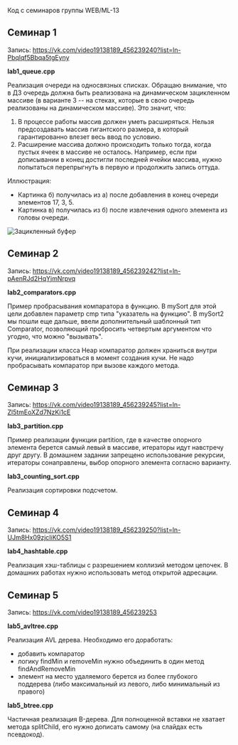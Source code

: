 Код с семинаров группы WEB/ML-13

Семинар 1
---------
Запись: https://vk.com/video19138189_456239240?list=ln-Pbqlqf5Bbqa5tgEyny

**lab1_queue.cpp**

Реализация очереди на односвязных списках. Обращаю внимание, что в ДЗ очередь должна быть реализована на динамическом зацикленном массиве (в варианте 3 -- на стеках, которые в свою очередь реализованы на динамическом массиве). Это значит, что:
1) В процессе работы массив должен уметь расширяться. Нельзя предсоздавать массив гигантского размера, в который гарантированно влезет весь ввод по условию.
2) Расширение массива должно происходить только тогда, когда пустых ячеек в массиве не осталось. Например, если при дописывании в конец достигли последней ячейки массива, нужно попытаться перепрыгнуть в первую и продолжить запись оттуда.

Иллюстрация:
- Картинка б) получилась из а) после добавления в конец очереди элементов 17, 3, 5.
- Картинка в) получилась из б) после извлечения одного элемента из головы очереди.

![Зацикленный буфер](https://user-images.githubusercontent.com/1894130/194703133-14d6ab57-de4f-4cba-b15d-0bdfe4145b10.png)

Семинар 2
---------
Запись: https://vk.com/video19138189_456239242?list=ln-pAenRJd2HqYjmNrpvq

**lab2_comparators.cpp**

Пример пробрасывания компаратора в функцию. В mySort для этой цели добавлен параметр cmp типа "указатель на функцию". В mySort2 мы пошли еще дальше, ввели дополнительный шаблонный тип Comparator, позволяющий пробросить четвертым аргументом что угодно, что можно "вызывать".

При реализации класса Heap компаратор должен храниться внутри кучи, инициализироваться в момент создания кучи. Не надо пробрасывать компаратор при вызове каждого метода.

Семинар 3
---------
Запись: https://vk.com/video19138189_456239245?list=ln-Zl5tmEoXZd7NzKi1cE

**lab3_partition.cpp**

Пример реализации функции partition, где в качестве опорного элемента берется самый левый в массиве, итераторы идут навстречу друг другу. В домашнем задании запрещено использование рекурсии, итераторы сонаправлены, выбор опорного элемента согласно варианту.

**lab3_counting_sort.cpp**

Реализация сортировки подсчетом.

Семинар 4
---------
Запись: https://vk.com/video19138189_456239250?list=ln-UJm8Hx09zjcIiKO5S1

**lab4_hashtable.cpp**

Реализация хэш-таблицы с разрешением коллизий методом цепочек. В домашних работах нужно использовать метод открытой адресации.

Семинар 5
---------
Запись: https://vk.com/video19138189_456239253

**lab5_avltree.cpp**

Реализация AVL дерева. Необходимо его доработать:
  - добавить компаратор
  - логику findMin и removeMin нужно объединить в один метод findAndRemoveMin
  - элемент на место удаляемого берется из более глубокого поддерева (либо максимальный из левого, либо минимальный из правого)

**lab5_btree.cpp**

Частичная реализация B-дерева. Для полноценной вставки не хватает метода splitChild, его нужно дописать самому (на слайдах есть псевдокод).

